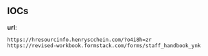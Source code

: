
## IOCs

__url__:

```text
https://hresourcinfo.henryscchein.com/?o4i8h=zr
https://revised-workbook.formstack.com/forms/staff_handbook_ynk
```